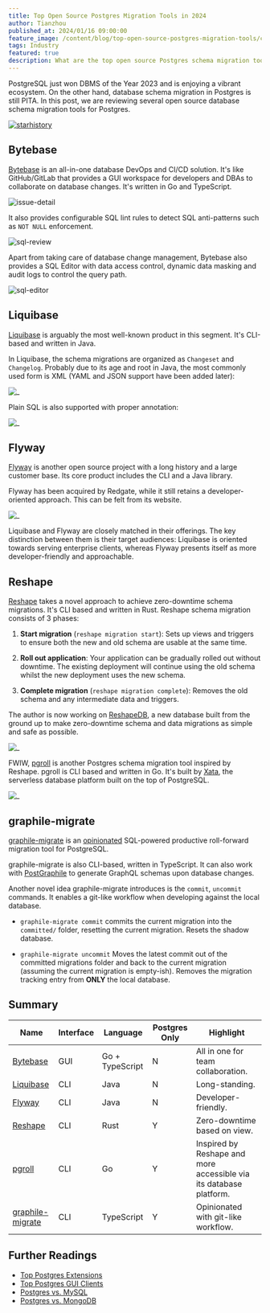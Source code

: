 ```yaml
---
title: Top Open Source Postgres Migration Tools in 2024
author: Tianzhou
published_at: 2024/01/16 09:00:00
feature_image: /content/blog/top-open-source-postgres-migration-tools/cover.webp
tags: Industry
featured: true
description: What are the top open source Postgres schema migration tools.
---
```


PostgreSQL just won DBMS of the Year 2023 and is enjoying a vibrant ecosystem. On the other hand,
database schema migration in Postgres is still PITA. In this post, we are reviewing several open source
database schema migration tools for Postgres.

[![starhistory](/content/blog/top-open-source-postgres-migration-tools/star-history.webp)](https://star-history.com/#bytebase/bytebase&xataio/pgroll&liquibase/liquibase&flyway/flyway&graphile/migrate&fabianlindfors/reshape&Date)

## Bytebase

[Bytebase](https://github.com/bytebase/bytebase) is an all-in-one database DevOps and CI/CD solution. It's like GitHub/GitLab that provides
a GUI workspace for developers and DBAs to collaborate on database changes. It's written in Go and TypeScript.

![issue-detail](/content/blog/top-open-source-postgres-migration-tools/issue-detail.webp)

It also provides configurable SQL lint rules to detect SQL anti-patterns such as `NOT NULL` enforcement.

![sql-review](/content/blog/top-open-source-postgres-migration-tools/sql-review.webp)

Apart from taking care of database change management, Bytebase also provides a SQL Editor with data
access control, dynamic data masking and audit logs to control the query path.

![sql-editor](/content/blog/top-open-source-postgres-migration-tools/sql-editor.webp)

## Liquibase

[Liquibase](https://github.com/liquibase/liquibase) is arguably the most well-known product in this segment. It's CLI-based and written in Java.

In Liquibase, the schema migrations are organized as `Changeset` and `Changelog`. Probably due to its age and root in Java, the most commonly used form is XML (YAML and JSON support have been added later):

![_](/images/products/liquibase/liquibase-xml.webp)

Plain SQL is also supported with proper annotation:

![_](/images/products/liquibase/liquibase-sql.webp)

## Flyway

[Flyway](https://github.com/flyway/flyway) is another open source project with a long history and a large customer base. Its core product includes the CLI and a Java library.

Flyway has been acquired by Redgate, while it still retains a developer-oriented approach. This can be
felt from its website.

![_](/images/products/flyway/flyway-migration.webp)

Liquibase and Flyway are closely matched in their offerings. The key distinction between them is their target audiences: Liquibase is oriented towards serving enterprise clients, whereas Flyway presents itself as more developer-friendly and approachable.

## Reshape

[Reshape](https://github.com/fabianlindfors/reshape) takes a novel approach to achieve zero-downtime
schema migrations. It's CLI based and written in Rust. Reshape schema migration consists of 3 phases:

1. **Start migration** (`reshape migration start`): Sets up views and triggers to ensure both the new and old schema are usable at the same time.

1. **Roll out application**: Your application can be gradually rolled out without downtime. The existing deployment will continue using the old schema whilst the new deployment uses the new schema.

1. **Complete migration** (`reshape migration complete`): Removes the old schema and any intermediate data and triggers.

The author is now working on [ReshapeDB](https://reshapedb.com/), a new database built from the ground up to make zero-downtime schema and data migrations as simple and safe as possible.

![_](/images/products/reshape/reshape.webp)

FWIW, [pgroll](https://github.com/xataio/pgroll) is another Postgres schema
migration tool inspired by Reshape. pgroll is CLI based and written in Go. It's built by [Xata](https://xata.io/), the serverless database platform built on the top of PostgreSQL.

![_](/images/products/pgroll/pgroll-migration-flow.webp)

## graphile-migrate

[graphile-migrate](https://github.com/graphile/migrate) is an [opinionated](https://github.com/graphile/migrate?tab=readme-ov-file#opinions) SQL-powered productive roll-forward migration tool for PostgreSQL.

graphile-migrate is also CLI-based, written in TypeScript. It can also work with [PostGraphile](https://www.graphile.org/postgraphile/) to generate GraphQL schemas upon database changes.

Another novel idea graphile-migrate introduces is the `commit`, `uncommit` commands. It enables a
git-like workflow when developing against the local database.

- `graphile-migrate commit` commits the current migration into the `committed/` folder, resetting the
  current migration. Resets the shadow database.

- `graphile-migrate uncommit` Moves the latest commit out of the committed migrations folder and back to the current migration
  (assuming the current migration is empty-ish). Removes the migration tracking entry from **ONLY** the local database.

## Summary

| Name                                                    | Interface | Language        | Postgres Only | Highlight                                                          |
| ------------------------------------------------------- | --------- | --------------- | ------------- | ------------------------------------------------------------------ |
| [Bytebase](https://github.com/bytebase/bytebase)        | GUI       | Go + TypeScript | N             | All in one for team collaboration.                                 |
| [Liquibase](https://github.com/liquibase/liquibase)     | CLI       | Java            | N             | Long-standing.                                                     |
| [Flyway](https://github.com/flyway/flyway)              | CLI       | Java            | N             | Developer-friendly.                                                |
| [Reshape](https://github.com/fabianlindfors/reshape)    | CLI       | Rust            | Y             | Zero-downtime based on view.                                       |
| [pgroll](https://github.com/xataio/pgroll)              | CLI       | Go              | Y             | Inspired by Reshape and more accessible via its database platform. |
| [graphile-migrate](https://github.com/graphile/migrate) | CLI       | TypeScript      | Y             | Opinionated with git-like workflow.                                |

## Further Readings

- [Top Postgres Extensions](/blog/top-postgres-extension/)
- [Top Postgres GUI Clients](/blog/top-postgres-gui-client/)
- [Postgres vs. MySQL](/blog/postgres-vs-mysql)
- [Postgres vs. MongoDB](/blog/postgres-vs-mongodb)
